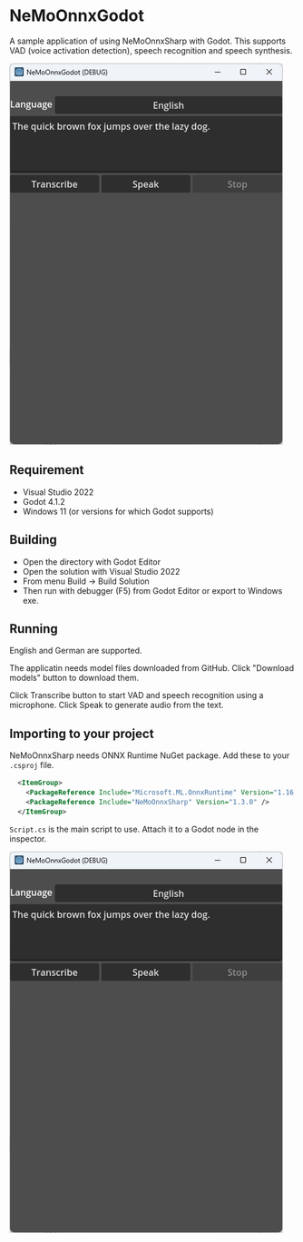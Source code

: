 # NeMoOnnxGodot

A sample application of using NeMoOnnxSharp with Godot.
This supports VAD (voice activation detection), speech recognition and speech synthesis.

![screen shot](screenshots/NeMoOnnxGodot.png)

## Requirement

- Visual Studio 2022
- Godot 4.1.2
- Windows 11 (or versions for which Godot supports)

## Building

- Open the directory with Godot Editor
- Open the solution with Visual Studio 2022
- From menu Build -> Build Solution
- Then run with debugger (F5) from Godot Editor or export to Windows exe.

## Running

English and German are supported.

The applicatin needs model files downloaded from GitHub.
Click "Download models" button to download them.

Click Transcribe button to start VAD and speech recognition using a microphone.
Click Speak to generate audio from the text.

## Importing to your project

NeMoOnnxSharp needs ONNX Runtime NuGet package. Add these to your `.csproj` file.

```xml
  <ItemGroup>
    <PackageReference Include="Microsoft.ML.OnnxRuntime" Version="1.16.1" />
    <PackageReference Include="NeMoOnnxSharp" Version="1.3.0" />
  </ItemGroup>
```

`Script.cs` is the main script to use. Attach it to a Godot node in the inspector.

![screen shot](screenshots/NeMoOnnxGodot.png)
